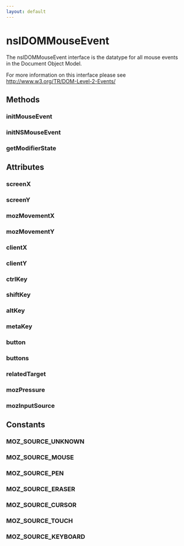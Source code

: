 ```yaml
---
layout: default
---
```


# nsIDOMMouseEvent #
  
The nsIDOMMouseEvent interface is the datatype for all mouse events  
in the Document Object Model.  
  
For more information on this interface please see  
http://www.w3.org/TR/DOM-Level-2-Events/  
  

## Methods ##

### initMouseEvent ###

### initNSMouseEvent ###

### getModifierState ###

## Attributes ##

### screenX ###

### screenY ###

### mozMovementX ###

### mozMovementY ###

### clientX ###

### clientY ###

### ctrlKey ###

### shiftKey ###

### altKey ###

### metaKey ###

### button ###

### buttons ###

### relatedTarget ###

### mozPressure ###

### mozInputSource ###

## Constants ##

### MOZ_SOURCE_UNKNOWN ###

### MOZ_SOURCE_MOUSE ###

### MOZ_SOURCE_PEN ###

### MOZ_SOURCE_ERASER ###

### MOZ_SOURCE_CURSOR ###

### MOZ_SOURCE_TOUCH ###

### MOZ_SOURCE_KEYBOARD ###
